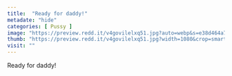 ```yaml
---
title:  "Ready for daddy!"
metadate: "hide"
categories: [ Pussy ]
image: "https://preview.redd.it/v4govilelxq51.jpg?auto=webp&s=e38d464a7fd1fdc923e7b567fc4ad6f484d9874f"
thumb: "https://preview.redd.it/v4govilelxq51.jpg?width=1080&crop=smart&auto=webp&s=695acc9280e180d54c641433007bdbc1a43822aa"
visit: ""
---
```

Ready for daddy!
